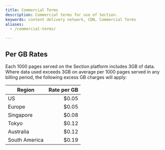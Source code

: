 ```yaml
---
title: Commercial Terms
description: Commercial terms for use of Section.
keywords: content delivery network, CDN, Commercial Terms
aliases:
  - /commercial-terms/

---
```


## Per GB Rates

Each 1000 pages served on the Section platform includes 3GB of data.  Where data used exceeds 3GB on average per 1000 pages served in any billing period, the following excess GB charges will apply:

Region           | Rate per GB        
---------------- |------------:
US               | $0.05      
Europe           | $0.05      
Singapore        | $0.08      
Tokyo            | $0.12      
Australia        | $0.12      
South America    | $0.19      
